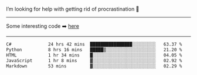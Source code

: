 I’m looking for help with getting rid of procrastination 🤔

-----

Some interesting code :arrow_right: [here](https://github.com/zhen8838/playground)

-----

<!--START_SECTION:waka-->

```txt
C#              24 hrs 42 mins  ████████████████░░░░░░░░░   63.37 %
Python          8 hrs 16 mins   █████▒░░░░░░░░░░░░░░░░░░░   21.20 %
HTML            1 hr 34 mins    █░░░░░░░░░░░░░░░░░░░░░░░░   04.05 %
JavaScript      1 hr 8 mins     ▓░░░░░░░░░░░░░░░░░░░░░░░░   02.92 %
Markdown        53 mins         ▓░░░░░░░░░░░░░░░░░░░░░░░░   02.29 %
```

<!--END_SECTION:waka-->

<!--
**zhen8838/zhen8838** is a ✨ _special_ ✨ repository because its `README.md` (this file) appears on your GitHub profile.

Here are some ideas to get you started:

- 🔭 I’m currently working on ...
- 🌱 I’m currently learning ...
- 👯 I’m looking to collaborate on ...
 ...
- 💬 Ask me about ...
- 📫 How to reach me: ...
- 😄 Pronouns: ...
- ⚡ Fun fact: ...
-->
